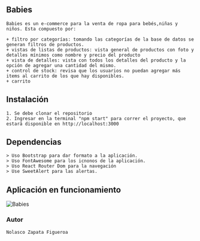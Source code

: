 ## Babies
    Babies es un e-commerce para la venta de ropa para bebés,niñas y niños. Esta compuesto por:

    + filtro por categorías: tomando las categorías de la base de datos se generan filtros de productos.
    + vistas de listas de productos: vista general de productos con foto y detalles mínimos como nombre y precio del producto
    + vista de detalles: vista con todos los detalles del producto y la opción de agregar una cantidad del mismo.
    + control de stock: revisa que los usuarios no puedan agregar más items al carrito de los que hay disponibles.
    + carrito

## Instalación

    1. Se debe clonar el repositorio
    2. Ingresar en la terminal "npm start" para correr el proyecto, que estará disponible en http://localhost:3000

## Dependencias

    > Uso Bootstrap para dar formato a la aplicación.
    > Uso FontAwesome para los icnonos de la aplicación.
    > Uso React Router Dom para la navegación
    > Use SweetAlert para las alertas.

## Aplicación en funcionamiento
![Babies](Babies.gif)

### Autor

    Nolasco Zapata Figueroa